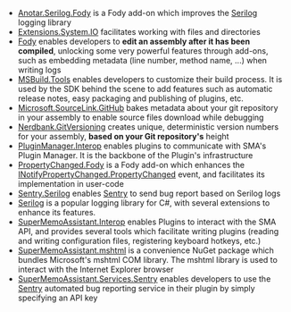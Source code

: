 
- [Anotar.Serilog.Fody](https://github.com/Fody/Anotar) is a Fody add-on which improves the [Serilog](https://github.com/serilog/serilog) logging library
- [Extensions.System.IO](https://github.com/alexis-/System.IO.Extensions) facilitates working with files and directories
- [Fody](https://github.com/Fody/Fody) enables developers to **edit an assembly after it has been compiled**, unlocking some very powerful features through add-ons, such as embedding metadata (line number, method name, ...) when writing logs
- [MSBuild.Tools](https://github.com/alexis-/MSBuild.Tools) enables developers to customize their build process. It is used by the SDK behind the scene to add features such as automatic release notes, easy packaging and publishing of plugins, etc.
- [Microsoft.SourceLink.GitHub](https://github.com/dotnet/sourcelink) bakes metadata about your git repository in your assembly to enable source files download while debugging
- [Nerdbank.GitVersioning](https://github.com/dotnet/Nerdbank.GitVersioning) creates unique, deterministic version numbers for your assembly, **based on your Git repository's** height
- [PluginManager.Interop](https://github.com/alexis-/PluginManager.Net) enables plugins to communicate with SMA's Plugin Manager. It is the backbone of the Plugin's infrastructure
- [PropertyChanged.Fody](https://github.com/Fody/PropertyChanged) is a Fody add-on which enhances the [INotifyPropertyChanged.PropertyChanged](https://docs.microsoft.com/en-us/dotnet/api/system.componentmodel.inotifypropertychanged.propertychanged?redirectedfrom=MSDN&view=netcore-3.1) event, and facilitates its implementation in user-code
- [Sentry.Serilog](https://www.nuget.org/packages/Sentry.Serilog) enables [Sentry](https://sentry.io/) to send bug report based on Serilog logs
- [Serilog](https://github.com/serilog/serilog) is a popular logging library for C#, with several extensions to enhance its features.
- [SuperMemoAssistant.Interop](https://github.com/supermemo/SuperMemoAssistant.Interop/) enables Plugins to interact with the SMA API, and provides several tools which facilitate writing plugins (reading and writing configuration files, registering keyboard hotkeys, etc.)
- [SuperMemoAssistant.mshtml](https://github.com/supermemo/SuperMemoAssistant/tree/develop/libs/mshtml) is a convenience NuGet package which bundles Microsoft's mshtml COM library. The mshtml library is used to interact with the Internet Explorer browser
- [SuperMemoAssistant.Services.Sentry](https://github.com/supermemo/SuperMemoAssistant.Services.Sentry/) enables developers to use the [Sentry](https://sentry.io/) automated bug reporting service in their plugin by simply specifying an API key